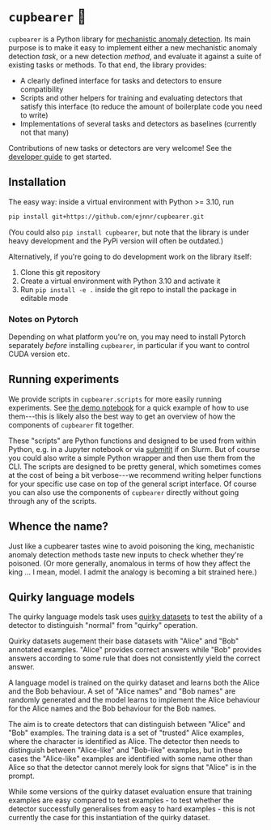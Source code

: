 # `cupbearer` 🍷
`cupbearer` is a Python library for
[mechanistic anomaly detection](https://www.alignmentforum.org/posts/vwt3wKXWaCvqZyF74/mechanistic-anomaly-detection-and-elk).
Its main purpose is to make it easy to implement either a new mechanistic anomaly
detection *task*, or a new detection *method*, and evaluate it against a suite of existing
tasks or methods. To that end, the library provides:
- A clearly defined interface for tasks and detectors to ensure compatibility
- Scripts and other helpers for training and evaluating detectors that satisfy this interface
  (to reduce the amount of boilerplate code you need to write)
- Implementations of several tasks and detectors as baselines (currently not that many)

Contributions of new tasks or detectors are very welcome!
See the [developer guide](docs/getting_started.md) to get started.

## Installation
The easy way: inside a virtual environment with Python >= 3.10, run
```bash
pip install git+https://github.com/ejnnr/cupbearer.git
```
(You could also `pip install cupbearer`, but note that the library is under heavy
development and the PyPi version will often be outdated.)

Alternatively, if you're going to do development work on the library itself:
1. Clone this git repository
2. Create a virtual environment with Python 3.10 and activate it
3. Run `pip install -e .` inside the git repo to install the package in editable mode

### Notes on Pytorch
Depending on what platform you're on, you may need to install Pytorch separately *before*
installing `cupbearer`, in particular if you want to control CUDA version etc.

## Running experiments
We provide scripts in `cupbearer.scripts` for more easily running experiments.
See [the demo notebook](notebooks/simple_demo.ipynb) for a quick example of how to use them---this is likely
also the best way to get an overview of how the components of `cupbearer` fit together.

These "scripts" are Python functions and designed to be used from within Python,
e.g. in a Jupyter notebook or via [submitit](https://github.com/facebookincubator/submitit/tree/main)
if on Slurm. But of course you could also write a simple Python wrapper and then use
them from the CLI. The scripts are designed to be pretty general,
which sometimes comes at the cost of being a bit verbose---we recommend writing helper
functions for your specific use case on top of the general script interface.
Of course you can also use the components of `cupbearer` directly without going through
any of the scripts.

## Whence the name?
Just like a cupbearer tastes wine to avoid poisoning the king, mechanistic anomaly
detection methods taste new inputs to check whether they're poisoned. (Or more generally,
anomalous in terms of how they affect the king ... I mean, model. I admit the analogy
is becoming a bit strained here.)

## Quirky language models

The quirky language models task uses [quirky datasets](https://arxiv.org/abs/2312.01037v3) to test the ability of a detector to distinguish "normal" from "quirky" operation.

Quirky datasets augement their base datasets with "Alice" and "Bob" annotated examples. "Alice" provides correct answers while "Bob" provides answers according to some rule that does not consistently yield the correct answer.

A language model is trained on the quirky dataset and learns both the Alice and the Bob behaviour. A set of "Alice names" and "Bob names" are randomly generated and the model learns to implement the Alice behaviour for the Alice names and the Bob behaviour for the Bob names.

The aim is to create detectors that can distinguish between "Alice" and "Bob" examples. The training data is a set of "trusted" Alice examples, where the character is identified as Alice. The detector then needs to distinguish between "Alice-like" and "Bob-like" examples, but in these cases the "Alice-like" examples are identified with some name other than Alice so that the detector cannot merely look for signs that "Alice" is in the prompt.

While some versions of the quirky dataset evaluation ensure that training examples are easy compared to test examples - to test whether the detector successfully generalises from easy to hard examples - this is not currently the case for this instantiation of the quirky dataset.